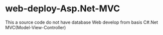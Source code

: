 # web-deploy-Asp.Net-MVC
This a source code do not have database 
Web develop from basis C#.Net MVC(Model-View-Controller)
